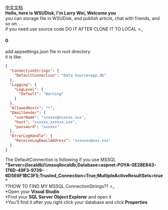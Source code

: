 ﻿[中文文档]( "中文文档")  
**Hello, here is WSUDisk, I'm Larry Wei, Welcome you**  
you can storage file in WSUDisk, and publish article, chat with friends, and so on. . .  
if you need use source code DO IT AFTER CLONE IT TO LOCAL >_  
#### 0  
add appsettings.json file in root directory  
it is like:  
```json
{
  "ConnectionStrings": { 
    "DefaultConnection": "Data Source=app.db"
  },
  "Logging": {
    "LogLevel": {
      "Default": "Warning"
    }
  },
  "AllowedHosts": "*",
  "EmailSender": {
    "userName": "xxxxxx@xxxxxx.xxx",
    "host": "xxxxxx.xxxxxx.xxx",
    "password": "xxxxxx"
  }, 
  "ErrorLogHandle": {
    "ReceiveLogEmailAddress": "xxxxxxx@xxx.xxx"
  }
} 
```   
The DefaultConnection is following if you use MSSQL  
**"Server=(localdb)\\\\mssqllocaldb;Database=aspnet-POYA-0E28E843-176D-49F3-9739-6D5E6F1BC3F5;Trusted_Connection=True;MultipleActiveResultSets=true"**  
??HOW TO FIND MY MSSQL ConnectionStrings?? >_  
*Open your **Visual Studio**  
*Find your **SQL Server Object Explorer** and open it    
*You'll find it after you right click your database and click **Properties**  
 